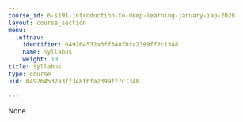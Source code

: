 ```yaml
---
course_id: 6-s191-introduction-to-deep-learning-january-iap-2020
layout: course_section
menu:
  leftnav:
    identifier: 049264532a3ff348fbfa2399ff7c1348
    name: Syllabus
    weight: 10
title: Syllabus
type: course
uid: 049264532a3ff348fbfa2399ff7c1348

---
```

None